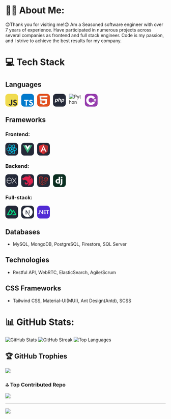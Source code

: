 # 👨‍💻 About Me:
😊Thank you for visiting me!😊
Am a Seasoned software engineer with over 7 years of experience.
Have participated in numerous projects across several companies as frontend and full stack engineer.
Code is my passion, and I strive to achieve the best results for my company.

# 💻 Tech Stack

## Languages
<div style="display: flex; flex-wrap: wrap; gap: 10px; justify-content: start">
  <img src="https://raw.githubusercontent.com/tandpfun/skill-icons/main/icons/JavaScript.svg" style="width: 40px" alt="Javascript" />
  <img src="https://raw.githubusercontent.com/tandpfun/skill-icons/main/icons/TypeScript.svg" style="width: 40px" alt="Typescript" />
  <img src="https://raw.githubusercontent.com/tandpfun/skill-icons/main/icons/HTML.svg" style="width: 40px" alt="HTML5" />
  <img src="https://raw.githubusercontent.com/tandpfun/skill-icons/main/icons/PHP-Dark.svg" style="width: 40px" alt="PHP" />
  <img src="https://github.com/ixrzr/skills-icons/raw/main/icons/python.svg" style="width: 40px" alt="Python" />
  <img src="https://raw.githubusercontent.com/tandpfun/skill-icons/main/icons/CS.svg" style="width: 40px" alt="C#" />
</div>

## Frameworks

### **Frontend:**
<div style="display: flex; flex-wrap: wrap; gap: 10px; justify-content: start">
  <img src="https://raw.githubusercontent.com/tandpfun/skill-icons/main/icons/React-Dark.svg" style="width: 40px" alt="React" />
  <img src="https://raw.githubusercontent.com/tandpfun/skill-icons/main/icons/VueJS-Dark.svg" style="width: 40px" alt="Vue.js" />
  <img src="https://raw.githubusercontent.com/tandpfun/skill-icons/main/icons/Angular-Dark.svg" style="width: 40px" alt="Angular" />
</div>

### **Backend:**
<div style="display: flex; flex-wrap: wrap; gap: 10px; justify-content: start">
  <img src="https://raw.githubusercontent.com/tandpfun/skill-icons/main/icons/ExpressJS-Dark.svg" style="width: 40px" alt="Express.js" />
  <img src="https://raw.githubusercontent.com/tandpfun/skill-icons/main/icons/NestJS-Dark.svg" style="width: 40px" alt="Nest.js" />
  <img src="https://raw.githubusercontent.com/tandpfun/skill-icons/main/icons/Laravel-Dark.svg" style="width: 40px" alt="Laravel" />
  <img src="https://raw.githubusercontent.com/tandpfun/skill-icons/main/icons/Django.svg" style="width: 40px" alt="Django" />
</div> 

### **Full-stack:**
<div style="display: flex; flex-wrap: wrap; gap: 10px; justify-content: start">
  <img src="https://raw.githubusercontent.com/tandpfun/skill-icons/main/icons/NuxtJS-Dark.svg" style="width: 40px" alt="Nuxt.js" />
  <img src="https://raw.githubusercontent.com/tandpfun/skill-icons/main/icons/NextJS-Dark.svg" style="width: 40px" alt="Next.js" />
  <img src="https://raw.githubusercontent.com/tandpfun/skill-icons/main/icons/DotNet.svg" style="width: 40px" alt="ASP.NET core" />
</div>

## Databases
- MySQL, MongoDB, PostgreSQL, Firestore, SQL Server

## Technologies
- Restful API, WebRTC, ElasticSearch, Agile/Scrum

## CSS Frameworks
- Tailwind CSS, Material-UI(MUI), Ant Design(Antd), SCSS

# 📊 GitHub Stats:

![GitHub Stats](https://github-readme-stats.vercel.app/api?username=purity111&theme=dark&hide_border=false&include_all_commits=true&count_private=true&token="")
![GitHub Streak](https://github-readme-streak-stats.herokuapp.com/?user=purity111&theme=dark&hide_border=false)
![Top Languages](https://github-readme-stats.vercel.app/api/top-langs/?username=purity111&theme=dark&hide_border=false&include_all_commits=true&count_private=true&layout=compact)


## 🏆 GitHub Trophies
![](https://github-profile-trophy.vercel.app/?username=purity111&theme=dark&no-frame=false&no-bg=false&margin-w=4)

### 🔝 Top Contributed Repo
![](https://github-contributor-stats.vercel.app/api?username=purity111&limit=5&theme=dark&combine_all_yearly_contributions=true)

---
[![](https://visitcount.itsvg.in/api?id=purity111&label=Tech%20Enthusiasts&color=12&icon=2&pretty=true)](https://visitcount.itsvg.in)
<!-- Proudly created with GPRM ( https://gprm.itsvg.in ) -->
